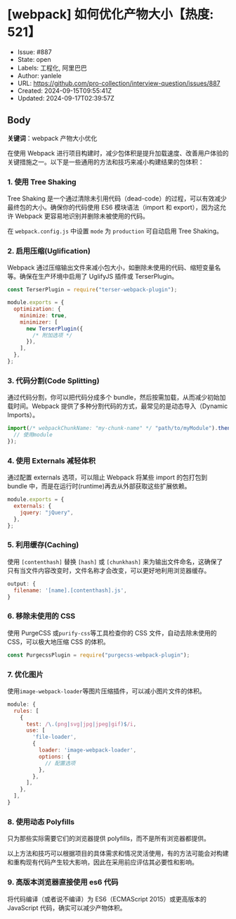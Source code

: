 # [webpack] 如何优化产物大小【热度: 521】

- Issue: #887
- State: open
- Labels: 工程化, 阿里巴巴
- Author: yanlele
- URL: https://github.com/pro-collection/interview-question/issues/887
- Created: 2024-09-15T09:55:41Z
- Updated: 2024-09-17T02:39:57Z

## Body

**关键词**：webpack 产物大小优化

在使用 Webpack 进行项目构建时，减少包体积是提升加载速度、改善用户体验的关键措施之一。以下是一些通用的方法和技巧来减小构建结果的包体积：

### 1. **使用 Tree Shaking**

Tree Shaking 是一个通过清除未引用代码（dead-code）的过程，可以有效减少最终包的大小。确保你的代码使用 ES6 模块语法（import 和 export），因为这允许 Webpack 更容易地识别并删除未被使用的代码。

在 `webpack.config.js` 中设置 `mode` 为 `production` 可自动启用 Tree Shaking。

### 2. **启用压缩(Uglification)**

Webpack 通过压缩输出文件来减小包大小，如删除未使用的代码、缩短变量名等。确保在生产环境中启用了 UglifyJS 插件或 TerserPlugin。

```javascript
const TerserPlugin = require("terser-webpack-plugin");

module.exports = {
  optimization: {
    minimize: true,
    minimizer: [
      new TerserPlugin({
        /* 附加选项 */
      }),
    ],
  },
};
```

### 3. **代码分割(Code Splitting)**

通过代码分割，你可以把代码分成多个 bundle，然后按需加载，从而减少初始加载时间。Webpack 提供了多种分割代码的方式，最常见的是动态导入（Dynamic Imports）。

```javascript
import(/* webpackChunkName: "my-chunk-name" */ "path/to/myModule").then((module) => {
  // 使用module
});
```

### 4. **使用 Externals 减轻体积**

通过配置 externals 选项，可以阻止 Webpack 将某些 import 的包打包到 bundle 中，而是在运行时(runtime)再去从外部获取这些扩展依赖。

```javascript
module.exports = {
  externals: {
    jquery: "jQuery",
  },
};
```

### 5. **利用缓存(Caching)**

使用 `[contenthash]` 替换 `[hash]` 或 `[chunkhash]` 来为输出文件命名，这确保了只有当文件内容改变时，文件名称才会改变，可以更好地利用浏览器缓存。

```javascript
output: {
  filename: '[name].[contenthash].js',
}
```

### 6. **移除未使用的 CSS**

使用 PurgeCSS 或`purify-css`等工具检查你的 CSS 文件，自动去除未使用的 CSS，可以极大地压缩 CSS 的体积。

```javascript
const PurgecssPlugin = require("purgecss-webpack-plugin");
```

### 7. **优化图片**

使用`image-webpack-loader`等图片压缩插件，可以减小图片文件的体积。

```javascript
module: {
  rules: [
    {
      test: /\.(png|svg|jpg|jpeg|gif)$/i,
      use: [
        'file-loader',
        {
          loader: 'image-webpack-loader',
          options: {
            // 配置选项
          },
        },
      ],
    },
  ],
}
```

### 8. **使用动态 Polyfills**

只为那些实际需要它们的浏览器提供 polyfills，而不是所有浏览器都提供。

以上方法和技巧可以根据项目的具体需求和情况灵活使用，有的方法可能会对构建和重构现有代码产生较大影响，因此在采用前应评估其必要性和影响。

### 9. **高版本浏览器直接使用 es6 代码**

将代码编译（或者说不编译）为 ES6（ECMAScript 2015）或更高版本的 JavaScript 代码，确实可以减少产物体积。

